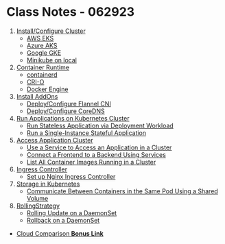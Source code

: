 # Class Notes - 062923

1. [Install/Configure Cluster](./scripts/multi-node-setup.md)
    - [AWS EKS](https://docs.aws.amazon.com/eks/latest/userguide/what-is-eks.html)
    - [Azure AKS]()
    - [Google GKE]()
    - [Minikube on local]()
2. [Container Runtime](https://kubernetes.io/docs/setup/production-environment/container-runtimes/)
    - [containerd](https://kubernetes.io/docs/setup/production-environment/container-runtimes/#containerd)
    - [CRI-O](https://kubernetes.io/docs/setup/production-environment/container-runtimes/#cri-o)
    - [Docker Engine](https://kubernetes.io/docs/setup/production-environment/container-runtimes/#docker)
2. [Install AddOns](https://kubernetes.io/docs/concepts/cluster-administration/addons/)
    - [Deploy/Configure Flannel CNI](./scripts/pods/network-flannel.yaml)
    - [Deploy/Configure CoreDNS](https://kubernetes.io/docs/tasks/access-application-cluster/configure-dns-cluster/)
3. [Run Applications on Kubernetes Cluster](https://kubernetes.io/docs/tasks/run-application/)
    - [Run Stateless Application via Deployment Workload](https://kubernetes.io/docs/tasks/run-application/run-stateless-application-deployment/)
    - [Run a Single-Instance Stateful Application](https://kubernetes.io/docs/tasks/run-application/run-single-instance-stateful-application/)
4. [Access Application Cluster](https://kubernetes.io/docs/tasks/access-application-cluster/)
    - [Use a Service to Access an Application in a Cluster](https://kubernetes.io/docs/tasks/access-application-cluster/service-access-application-cluster/)
    - [Connect a Frontend to a Backend Using Services](https://kubernetes.io/docs/tasks/access-application-cluster/connecting-frontend-backend/)
    - [List All Container Images Running in a Cluster](https://kubernetes.io/docs/tasks/access-application-cluster/list-all-running-container-images/)
5. [Ingress Controller](https://kubernetes.io/docs/concepts/services-networking/ingress-controllers/)
    - [Set up Nginx Ingress Controller](https://kubernetes.io/docs/tasks/access-application-cluster/ingress-minikube/)
6. [Storage in Kubernetes](https://kubernetes.io/docs/concepts/storage/)
    - [Communicate Between Containers in the Same Pod Using a Shared Volume](https://kubernetes.io/docs/tasks/access-application-cluster/communicate-containers-same-pod-shared-volume/)
7. [RollingStrategy]()
    - [Rolling Update on a DaemonSet](https://kubernetes.io/docs/tasks/manage-daemon/update-daemon-set/)
    - [Rollback on a DaemonSet](https://kubernetes.io/docs/tasks/manage-daemon/rollback-daemon-set/)

- [Cloud Comparison **Bonus Link**](https://cloud.google.com/docs/get-started/aws-azure-gcp-service-comparison)